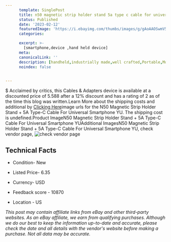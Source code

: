 ```yaml
---
      template: SinglePost
      title: n50 magnetic strip holder stand 5a type c cable for universal smartphone yu
      status: Published
      date: '2023-02-12'
      featuredImage: 'https://i.ebayimg.com/thumbs/images/g/gAoAAOSwmV5iYMBg/s-l225.jpg'
      categories: 

      excerpt: >-
        [smartphone,device ,hand held device]
      meta:
      canonicalLink: ''
      description: [handheld,industrially made,well crafted,Portable,Mobile,Compact,Convenient,Lightweight,Maneuverable,Man-portable,Miniature,Carriable,Hand-held,Light,Holdable,Transportable,Mobile device,Pocket-sized,On-the-go,Wireless,Cordless,Compact size,Convenient size, smartphone,device ,hand held device]
      noindex: false

        
---
```

$
    Acclaimed by critics, this Cables & Adapters device is available at a discounted price of 5.588 after a 12% discount and has a rating of 2 as of the time this blog was written.Learn More about the shipping costs and additional by [Clicking Here](https://www.ebay.com/itm/354065270678?hash=item526fef4796%3Ag%3AgAoAAOSwmV5iYMBg&mkevt=1&mkcid=1&mkrid=711-53200-19255-0&campid=%253CePNCampaignId%253E&customid=%253CreferenceId%253E&toolid=10049)image urls for the N50 Magnetic Strip Holder Stand + 5A Type-C Cable For Universal Smartphone YU. The shipping cost is undefined.Product ImageN50 Magnetic Strip Holder Stand + 5A Type-C Cable For Universal Smartphone YUAdditional ImagesN50 Magnetic Strip Holder Stand + 5A Type-C Cable For Universal Smartphone YU, check vendor page, ![check vendor page](https://origin-galleryplus.ebayimg.com/ws/web/354065270678_2_0_1/225x225.jpg,https://origin-galleryplus.ebayimg.com/ws/web/354065270678_3_0_1/225x225.jpg,https://origin-galleryplus.ebayimg.com/ws/web/354065270678_4_0_1/225x225.jpg,https://origin-galleryplus.ebayimg.com/ws/web/354065270678_5_0_1/225x225.jpg,https://origin-galleryplus.ebayimg.com/ws/web/354065270678_6_0_1/225x225.jpg,https://origin-galleryplus.ebayimg.com/ws/web/354065270678_7_0_1/225x225.jpg,https://origin-galleryplus.ebayimg.com/ws/web/354065270678_8_0_1/225x225.jpg,https://origin-galleryplus.ebayimg.com/ws/web/354065270678_9_0_1/225x225.jpg,https://origin-galleryplus.ebayimg.com/ws/web/354065270678_10_0_1/225x225.jpg,https://origin-galleryplus.ebayimg.com/ws/web/354065270678_11_0_1/225x225.jpg,https://origin-galleryplus.ebayimg.com/ws/web/354065270678_12_0_1/225x225.jpg)
    
    

 ## Technical Facts 



     
      

 - Condition- New 


      

 - Listed Price- 6.35 


      

 - Currency- USD 


      

 - Feedback score - 10870 


      

 - Location - US 


      
      

 *_This post may contain affiliate links from eBay and other third-party websites. As an eBay affiliate, we earn from qualifying purchases. Although we do our best to keep the information up-to-date and accurate, please check the date and all details with the vendor's website before making a purchase. Not all data may be accurate._*



    
    
    
    
    